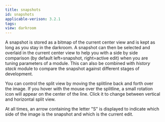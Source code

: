```yaml
---
title: snapshots
id: snapshots
applicable-verison: 3.2.1
tags: 
view: darkroom
---
```


A snapshot is stored as a bitmap of the current center view and is kept as long as you stay in the darkroom. A snapshot can then be selected and overlaid in the current center view to help you with a side by side comparison (by default left=snapshot, right=active edit) when you are tuning parameters of a module. This can also be combined with _history stack_ module to compare the snapshot against different stages of development. 

You can control the split view by moving the splitline back and forth over the image. If you hover with the mouse over the splitline, a small rotation icon will appear on the center of the line. Click it to change between vertical and horizontal split view. 

At all times, an arrow containing the letter "S" is displayed to indicate which side of the image is the snapshot and which is the current edit.
